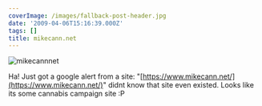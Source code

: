 ```yaml
---
coverImage: /images/fallback-post-header.jpg
date: '2009-04-06T15:16:39.000Z'
tags: []
title: mikecann.net
---
```


![mikecannnet](/wp-content/uploads/2009/04/mikecannnet.png "mikecannnet")

Ha! Just got a google alert from a site: "[https://www.mikecann.net/](https://www.mikecann.net/)" didnt know that site even existed. Looks like its some cannabis campaign site :P
